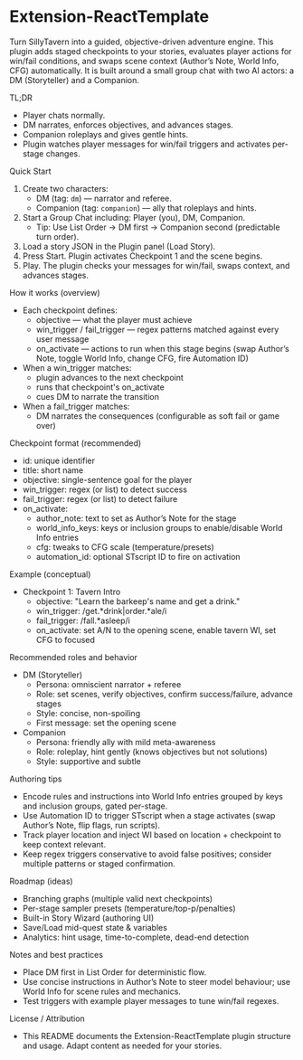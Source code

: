 # Extension-ReactTemplate

Turn SillyTavern into a guided, objective-driven adventure engine. This plugin adds staged checkpoints to your stories, evaluates player actions for win/fail conditions, and swaps scene context (Author’s Note, World Info, CFG) automatically. It is built around a small group chat with two AI actors: a DM (Storyteller) and a Companion.

TL;DR

- Player chats normally.
- DM narrates, enforces objectives, and advances stages.
- Companion roleplays and gives gentle hints.
- Plugin watches player messages for win/fail triggers and activates per-stage changes.

Quick Start

1. Create two characters:
   - DM (tag: `dm`) — narrator and referee.
   - Companion (tag: `companion`) — ally that roleplays and hints.
2. Start a Group Chat including: Player (you), DM, Companion.
   - Tip: Use List Order → DM first → Companion second (predictable turn order).
3. Load a story JSON in the Plugin panel (Load Story).
4. Press Start. Plugin activates Checkpoint 1 and the scene begins.
5. Play. The plugin checks your messages for win/fail, swaps context, and advances stages.

How it works (overview)

- Each checkpoint defines:
  - objective — what the player must achieve
  - win_trigger / fail_trigger — regex patterns matched against every user message
  - on_activate — actions to run when this stage begins (swap Author’s Note, toggle World Info, change CFG, fire Automation ID)
- When a win_trigger matches:
  - plugin advances to the next checkpoint
  - runs that checkpoint's on_activate
  - cues DM to narrate the transition
- When a fail_trigger matches:
  - DM narrates the consequences (configurable as soft fail or game over)

Checkpoint format (recommended)

- id: unique identifier
- title: short name
- objective: single-sentence goal for the player
- win_trigger: regex (or list) to detect success
- fail_trigger: regex (or list) to detect failure
- on_activate:
  - author_note: text to set as Author’s Note for the stage
  - world_info_keys: keys or inclusion groups to enable/disable World Info entries
  - cfg: tweaks to CFG scale (temperature/presets)
  - automation_id: optional STscript ID to fire on activation

Example (conceptual)

- Checkpoint 1: Tavern Intro
  - objective: "Learn the barkeep's name and get a drink."
  - win_trigger: /get.*drink|order.*ale/i
  - fail_trigger: /fall.*asleep/i
  - on_activate: set A/N to the opening scene, enable tavern WI, set CFG to focused

Recommended roles and behavior

- DM (Storyteller)
  - Persona: omniscient narrator + referee
  - Role: set scenes, verify objectives, confirm success/failure, advance stages
  - Style: concise, non-spoiling
  - First message: set the opening scene
- Companion
  - Persona: friendly ally with mild meta-awareness
  - Role: roleplay, hint gently (knows objectives but not solutions)
  - Style: supportive and subtle

Authoring tips

- Encode rules and instructions into World Info entries grouped by keys and inclusion groups, gated per-stage.
- Use Automation ID to trigger STscript when a stage activates (swap Author’s Note, flip flags, run scripts).
- Track player location and inject WI based on location + checkpoint to keep context relevant.
- Keep regex triggers conservative to avoid false positives; consider multiple patterns or staged confirmation.

Roadmap (ideas)

- Branching graphs (multiple valid next checkpoints)
- Per-stage sampler presets (temperature/top-p/penalties)
- Built-in Story Wizard (authoring UI)
- Save/Load mid-quest state & variables
- Analytics: hint usage, time-to-complete, dead-end detection

Notes and best practices

- Place DM first in List Order for deterministic flow.
- Use concise instructions in Author’s Note to steer model behaviour; use World Info for scene rules and mechanics.
- Test triggers with example player messages to tune win/fail regexes.

License / Attribution

- This README documents the Extension-ReactTemplate plugin structure and usage. Adapt content as needed for your stories.

<!-- end of file -->